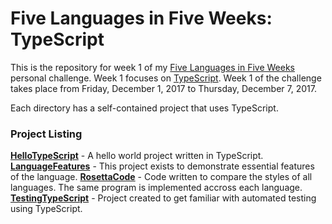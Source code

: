 # Five Languages in Five Weeks: TypeScript
This is the repository for week 1 of my [Five Languages in Five Weeks][fnf] personal challenge. Week 1 focuses on [TypeScript][ts]. Week 1 of the challenge takes place from Friday, December 1, 2017 to Thursday, December 7, 2017.

Each directory has a self-contained project that uses TypeScript.

### Project Listing
**[HelloTypeScript][hts]** - A hello world project written in TypeScript.
**[LanguageFeatures][lf]** - This project exists to demonstrate essential features of the language. 
**[RosettaCode][rc]** - Code written to compare the styles of all languages. The same program is implemented accross each language.
**[TestingTypeScript][tt]** - Project created to get familiar with automated testing using TypeScript.


[fnf]: https://dev-eryday.com/challenge/2017/11/30/Five-Languages-in-Five-Weeks.html
[ts]: https://www.typescriptlang.org/
[hts]: https://github.com/jpniederer/FiveInFive-TypeScript/tree/master/HelloTypeScript
[lf]: https://github.com/jpniederer/FiveInFive-TypeScript/tree/master/LanguageFeatures
[tt]: https://github.com/jpniederer/FiveInFive-TypeScript/tree/master/TestingTypeScript
[rc]: https://github.com/jpniederer/FiveInFive-TypeScript/tree/master/RosettaCode